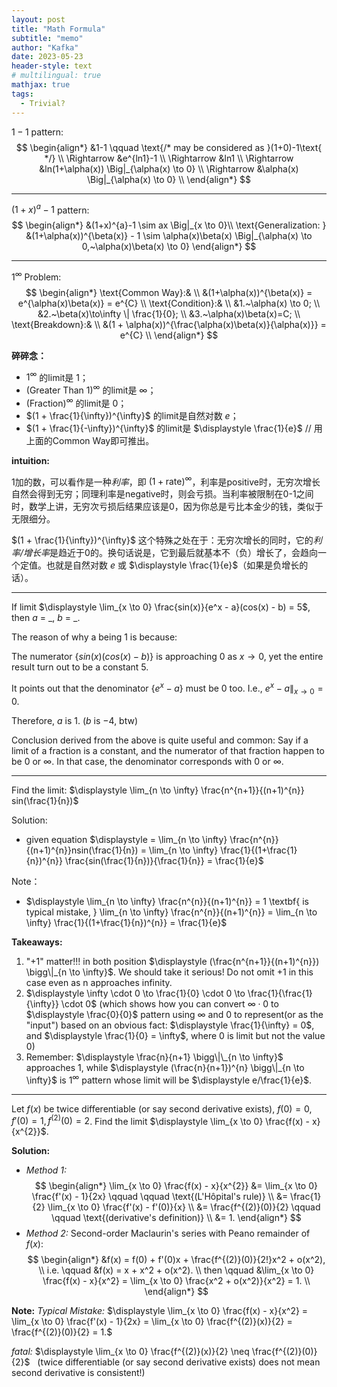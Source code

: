 ```yaml
---
layout: post
title: "Math Formula"
subtitle: "memo"
author: "Kafka"
date: 2023-05-23
header-style: text
# multilingual: true
mathjax: true
tags:
  - Trivial?
---
```


$1-1$ pattern:
$$
\begin{align*}
	&1-1 \qquad \text{/* may be considered as }(1+0)-1\text{ */} \\
	\Rightarrow &e^{ln1}-1 \\
	\Rightarrow &ln1 \\
	\Rightarrow &ln(1+\alpha(x)) \Big|_{\alpha(x) \to 0} \\
	\Rightarrow &\alpha(x) \Big|_{\alpha(x) \to 0} \\
\end{align*}
$$

---

$(1+x)^{a}-1$ pattern:
$$
\begin{align*}
	&(1+x)^{a}-1 \sim ax \Big|_{x \to 0}\\
	\text{Generalization: } &(1+\alpha(x))^{\beta(x)} - 1 \sim \alpha(x)\beta(x) \Big|_{\alpha(x) \to 0,~\alpha(x)\beta(x) \to 0}
\end{align*}
$$

---

$1^{\infty}$ Problem:
$$
\begin{align*}
	\text{Common Way}:& \\
	&(1+\alpha(x))^{\beta(x)} = e^{\alpha(x)\beta(x)} = e^{C} \\
	\text{Condition}:& \\
	&1.~\alpha(x) \to 0; \\
	&2.~\beta(x)\to\infty \| \frac{1}{0}; \\
	&3.~\alpha(x)\beta(x)=C; \\
	\text{Breakdown}:& \\
	&(1 + \alpha(x))^{\frac{\alpha(x)\beta(x)}{\alpha(x)}} = e^{C} \\
\end{align*}
$$

**碎碎念：**
* $1^{\infty}$ 的limit是 $1$；
* $(\text{Greater Than 1})^{\infty}$ 的limit是 $\infty$；
* $(\text{Fraction})^{\infty}$ 的limit是 $0$；
* $(1 + \frac{1}{\infty})^{\infty}$ 的limit是自然对数 $e$；
* $(1 + \frac{1}{-\infty})^{\infty}$ 的limit是 $\displaystyle \frac{1}{e}$ // 用上面的$\text{Common Way}$即可推出。

**intuition:** 

1加的数，可以看作是一种*利率*，即 $(1+\text{rate})^{\infty}$，利率是positive时，无穷次增长自然会得到无穷；同理利率是negative时，则会亏损。当利率被限制在0-1之间时，数学上讲，无穷次亏损后结果应该是0，因为你总是亏比本金少的钱，类似于无限细分。

$(1 + \frac{1}{\infty})^{\infty}$ 这个特殊之处在于：无穷次增长的同时，它的*利率/增长率*是趋近于0的。换句话说是，它到最后就基本不（负）增长了，会趋向一个定值。也就是自然对数 $e$ 或 $\displaystyle \frac{1}{e}$（如果是负增长的话）。


---

If limit $\displaystyle \lim_{x \to 0} \frac{sin(x)}{e^x - a}(cos(x) - b) = 5$, then $a$ $=$ \_, $b$ $=$ \_.

The reason of why a being $1$ is because:

The numerator $\{sin(x)(cos(x) - b)\}$ is approaching $0$ as $x \to 0$, yet the entire result turn out to be a constant $5$.

It points out that the denominator $\{e^x - a\}$ must be $0$ too. I.e., $e^x - a \Big\|_{x \to 0} = 0$.

Therefore, $a$ is $1$. ($b$ is $-4$, btw)

Conclusion derived from the above is quite useful and common: 
Say if a limit of a fraction is a constant, and the numerator of that fraction happen to be $0$ or $\infty$. 
In that case, the denominator corresponds with $0$ or $\infty$. 

---

Find the limit: $\displaystyle \lim_{n \to \infty} \frac{n^{n+1}}{(n+1)^{n}} sin(\frac{1}{n})$

Solution:
* given equation $\displaystyle = \lim_{n \to \infty} \frac{n^{n}}{(n+1)^{n}}nsin(\frac{1}{n}) = \lim_{n \to \infty} \frac{1}{(1+\frac{1}{n})^{n}} \frac{sin(\frac{1}{n})}{\frac{1}{n}} = \frac{1}{e}$

Note：
* $\displaystyle \lim_{n \to \infty} \frac{n^{n}}{(n+1)^{n}} = 1 \textbf{ is typical mistake, } \lim_{n \to \infty} \frac{n^{n}}{(n+1)^{n}} = \lim_{n \to \infty} \frac{1}{(1+\frac{1}{n})^{n}} = \frac{1}{e}$

**Takeaways:**
1. "+1" matter!!! in both position $\displaystyle (\frac{n^{n+1}}{(n+1)^{n}}) \bigg\|_{n \to \infty}$. We should take it serious! Do not omit +1 in this case even as n approaches infinity.
2. $\displaystyle \infty \cdot 0 \to \frac{1}{0} \cdot 0 \to \frac{1}{\frac{1}{\infty}} \cdot 0$ (which shows how you can convert $\infty \cdot 0$ to $\displaystyle \frac{0}{0}$ pattern using $\infty$ and $0$ to represent(or as the "input") based on an obvious fact: $\displaystyle \frac{1}{\infty} = 0$, and $\displaystyle \frac{1}{0} = \infty$, where $0$ is limit but not the value $0$) 
3. Remember: $\displaystyle \frac{n}{n+1} \bigg\|\_{n \to \infty}$ approaches 1, while $\displaystyle (\frac{n}{n+1})^{n} \bigg\|_{n \to \infty}$ is $1^{\infty}$ pattern whose limit will be $\displaystyle e/\frac{1}{e}$.


---

Let $f(x)$ be twice differentiable (or say second derivative exists), $f(0) = 0, f'(0) = 1, f^{(2)}(0) = 2$. Find the limit $\displaystyle \lim_{x \to 0} \frac{f(x) - x}{x^{2}}$.

**Solution:**

* *Method 1:*
$$
\begin{align*}
	\lim_{x \to 0} \frac{f(x) - x}{x^{2}} &= \lim_{x \to 0} \frac{f'(x) - 1}{2x} \qquad \qquad \text{(L'Hôpital's rule)} \\
	&= \frac{1}{2} \lim_{x \to 0} \frac{f'(x) - f'(0)}{x} \\
	&= \frac{f^{(2)}(0)}{2} \qquad \qquad \text{(derivative's definition)} \\
	&= 1.
\end{align*}
$$
* *Method 2:* Second-order Maclaurin's series with Peano remainder of $f(x)$:
$$
\begin{align*}
	&f(x) = f(0) + f'(0)x + \frac{f^{(2)}(0)}{2!}x^2 + o(x^2), \\
	i.e. \qquad &f(x) = x + x^2 + o(x^2). \\
	then \qquad &\lim_{x \to 0} \frac{f(x) - x}{x^2} = \lim_{x \to 0} \frac{x^2 + o(x^2)}{x^2} = 1. \\
\end{align*}
$$

**Note:** *Typical Mistake:* $\displaystyle \lim_{x \to 0} \frac{f(x) - x}{x^2} = \lim_{x \to 0} \frac{f'(x) - 1}{2x} = \lim_{x \to 0} \frac{f^{(2)}(x)}{2} = \frac{f^{(2)}(0)}{2} = 1.$

*fatal:* $\displaystyle \lim_{x \to 0} \frac{f^{(2)}(x)}{2} \neq \frac{f^{(2)}(0)}{2}$ &nbsp; (twice differentiable (or say second derivative exists) does not mean second derivative is consistent!)
